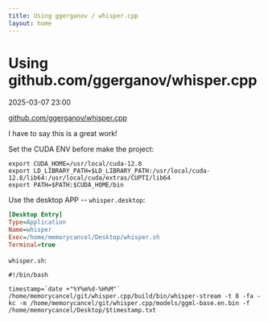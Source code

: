 ```yaml
---
title: Using ggerganov / whisper.cpp
layout: home
---
```


# Using github.com/ggerganov/whisper.cpp

2025-03-07 23:00

[github.com/ggerganov/whisper.cpp](https://github.com/ggerganov/whisper.cpp)

I have to say this is a great work!

Set the CUDA ENV before make the project:

```shell
export CUDA_HOME=/usr/local/cuda-12.8
export LD_LIBRARY_PATH=$LD_LIBRARY_PATH:/usr/local/cuda-12.8/lib64:/usr/local/cuda/extras/CUPTI/lib64
export PATH=$PATH:$CUDA_HOME/bin

```

Use the desktop APP -- `whisper.desktop`:

```ini
[Desktop Entry]
Type=Application
Name=whisper
Exec=/home/memorycancel/Desktop/whisper.sh
Terminal=true
```

`whisper.sh`:

```shell
#!/bin/bash

timestamp=`date +"%Y%m%d-%H%M"`
/home/memorycancel/git/whisper.cpp/build/bin/whisper-stream -t 8 -fa -kc -m /home/memorycancel/git/whisper.cpp/models/ggml-base.en.bin -f /home/memorycancel/Desktop/$timestamp.txt
```